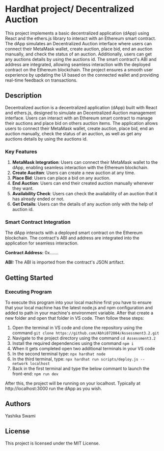 # Hardhat project/ Decentralized Auction
This project implements a basic decentralized application (dApp) using React and the ethers.js library to interact with an Ethereum smart contract. The dApp simulates an Decentralized Auction interface where users can connect their MetaMask wallet, create auction, place bid, end an auction manually, and check the status of an auction. Additionally, users can get any auctions details by using the auctions id. The smart contract's ABI and address are integrated, allowing seamless interaction with the deployed contract on the Ethereum blockchain. The project ensures a smooth user experience by updating the UI based on the connected wallet and providing real-time feedback on transactions.

## Description
Decentralized auction is a decentralized application (dApp) built with React and ethers.js, designed to simulate an Decentralized Auction management interface. Users can interact with an Ethereum smart contract to manage their auctions and place bid on others auction items. The application allows users to connect their MetaMask wallet, create auction, place bid, end an auction manually, check the status of an auction, as well as get any auctions details by using the auctions id.
### Key Features
1. **MetaMask Integration**: Users can connect their MetaMask wallet to the dApp, enabling seamless interaction with the Ethereum blockchain.
2. **Create Auciton**: Users can create a new auction at any time.
3. **Place Bid**: Users can place a bid on any auction.
4. **End Auction**: Users can end their created auction manually whenever they want.
5. **Availability Check**: Users can check the availability of an auction that it has already ended or not.
6. **Get Details**: Users can the details of any auction only with the help of auction id.

### Smart Contract Integration
The dApp interacts with a deployed smart contract on the Ethereum blockchain. The contract's ABI and address are integrated into the application for seamless interaction.

**Contract Address:** 0x.......

**ABI:** The ABI is imported from the contract's JSON artifact.

## Getting Started

### Executing Program
To execute this program into your local machine first you have to ensure that your local machine has the latest node.js and npm configuration and added to path in your machine's environment variable. After that create a new folder and open that folder in VS code.
Then follow these steps:
1. Open the terminal in VS code and clone the repository using the command 
`git clone https://github.com/Abhi072004/Assessment3.2.git`
2.  Navigate to the project directory using the command 
`cd Assessment3.2`
3. Install the required dependencies using the command
`npm i`
4. When it gets completed open two additional terminals in your VS code
5. In the second terminal type: 
`npx hardhat node`
6. In the third terminal, type:
`npx hardhat run scripts/deploy.js --network localhost`
7. Back in the first terminal and type the below commant to launch the front-end:
`npm run dev`

After this, the project will be running on your localhost. Typically at http://localhost:3000 run the dApp as you wish.

## Authors
Yashika Swami

## License
This project is licensed under the MIT License.